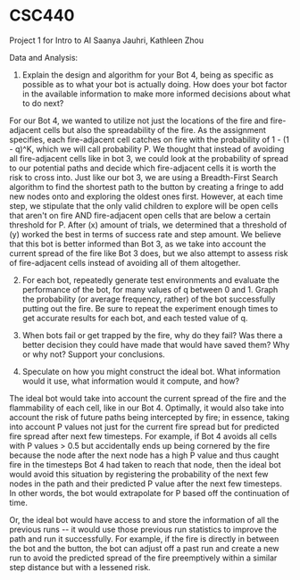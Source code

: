 # CSC440
Project 1 for Intro to AI
Saanya Jauhri, Kathleen Zhou

Data and Analysis: 
1) Explain the design and algorithm for your Bot 4, being as specific as possible as to what your bot is actually doing. How does your bot factor in the available information to make more informed decisions about what to do next?

For our Bot 4, we wanted to utilize not just the locations of the fire and fire-adjacent cells but also the spreadability of the fire. As the assignment specifies, each fire-adjacent cell catches on fire with the probability of 1 - (1 - q)^K, which we will call probability P. We thought that instead of avoiding all fire-adjacent cells like in bot 3, we could look at the probability of spread to our potential paths and decide which fire-adjacent cells it is worth the risk to cross into. Just like our bot 3, we are using a Breadth-First Search algorithm to find the shortest path to the button by creating a fringe to add new nodes onto and exploring the oldest ones first. However, at each time step, we stipulate that the only valid children to explore will be open cells that aren't on fire AND fire-adjacent open cells that are below a certain threshold for P. After (x) amount of trials, we determined that a threshold of (y) worked the best in terms of success rate and step amount. We believe that this bot is better informed than Bot 3, as we take into account the current spread of the fire like Bot 3 does, but we also attempt to assess risk of fire-adjacent cells instead of avoiding all of them altogether. 


2) For each bot, repeatedly generate test environments and evaluate the performance of the bot, for many values
of q between 0 and 1. Graph the probability (or average frequency, rather) of the bot successfully putting out
the fire. Be sure to repeat the experiment enough times to get accurate results for each bot, and each tested
value of q.



3) When bots fail or get trapped by the fire, why do they fail? Was there a better decision they could have made that would have saved them? Why or why not? Support your conclusions.



4) Speculate on how you might construct the ideal bot. What information would it use, what information would it compute, and how?

The ideal bot would take into account the current spread of the fire and the flammability of each cell, like in our Bot 4. Optimally, it would also take into account the risk of future paths being intercepted by fire; in essence, taking into account P values not just for the current fire spread but for predicted fire spread after next few timesteps. For example, if Bot 4 avoids all cells with P values > 0.5 but accidentally ends up being cornered by the fire because the node after the next node has a high P value and thus caught fire in the timesteps Bot 4 had taken to reach that node, then the ideal bot would avoid this situation by registering the probability of the next few nodes in the path and their predicted P value after the next few timesteps. In other words, the bot would extrapolate for P based off the continuation of time. 

Or, the ideal bot would have access to and store the information of all the previous runs -- it would use those previous run statistics to improve the path and run it successfully. For example, if the fire is directly in between the bot and the button, the bot can adjust off a past run and create a new run to avoid the predicted spread of the fire preemptively within a similar step distance but with a lessened risk.
